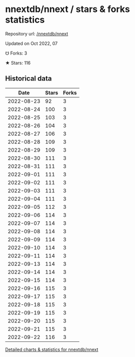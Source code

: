 # nnextdb/nnext / stars & forks statistics

Repository url: [/nnextdb/nnext](https://github.com/nnextdb/nnext)

Updated on Oct 2022, 07

☋ Forks: 3

★ Stars: 116

## Historical data
| Date | Stars | Forks |
|------|-------|-------|
| 2022-08-23 | 92 | 3 | 
| 2022-08-24 | 100 | 3 | 
| 2022-08-25 | 103 | 3 | 
| 2022-08-26 | 104 | 3 | 
| 2022-08-27 | 106 | 3 | 
| 2022-08-28 | 109 | 3 | 
| 2022-08-29 | 109 | 3 | 
| 2022-08-30 | 111 | 3 | 
| 2022-08-31 | 111 | 3 | 
| 2022-09-01 | 111 | 3 | 
| 2022-09-02 | 111 | 3 | 
| 2022-09-03 | 111 | 3 | 
| 2022-09-04 | 111 | 3 | 
| 2022-09-05 | 112 | 3 | 
| 2022-09-06 | 114 | 3 | 
| 2022-09-07 | 114 | 3 | 
| 2022-09-08 | 114 | 3 | 
| 2022-09-09 | 114 | 3 | 
| 2022-09-10 | 114 | 3 | 
| 2022-09-11 | 114 | 3 | 
| 2022-09-13 | 114 | 3 | 
| 2022-09-14 | 114 | 3 | 
| 2022-09-15 | 114 | 3 | 
| 2022-09-16 | 115 | 3 | 
| 2022-09-17 | 115 | 3 | 
| 2022-09-18 | 115 | 3 | 
| 2022-09-19 | 115 | 3 | 
| 2022-09-20 | 115 | 3 | 
| 2022-09-21 | 115 | 3 | 
| 2022-09-22 | 116 | 3 | 


[Detailed charts & statistics for nnextdb/nnext](https://reviewgithub.com/rep/nnextdb/nnext)
